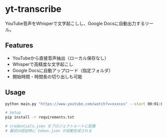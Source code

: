 # yt-transcribe

YouTube音声をWhisperで文字起こしし、Google Docsに自動出力するツール。

## Features
- YouTubeから直接音声抽出（ローカル保存なし）
- Whisperで高精度な文字起こし
- Google Docsに自動アップロード（指定フォルダ）
- 開始時間・時間長の切り出しも可能

## Usage
```bash
python main.py "https://www.youtube.com/watch?v=xxxxxx" --start 00:01:00 --duration 00:00:30

# Setup
pip install -r requirements.txt

# credentials.json をプロジェクトルートに配置
# 最初の認証時に token.json が自動生成される
```
